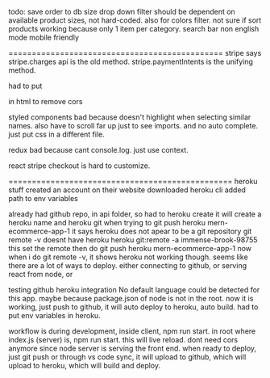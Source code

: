 todo:
save order to db
size drop down filter should be dependent on available product sizes, not hard-coded. also for colors filter.
not sure if sort products working because only 1 item per category.
search bar
non english mode
mobile friendly

==============================================
stripe says stripe.charges api is the old method.
stripe.paymentIntents is the unifying method.

had to put
<script src="https://js.stripe.com/v2/"></script>
in html to remove cors

styled components bad because doesn't highlight when selecting similar names. also have to scroll far up just to see imports. and no auto complete. just put css in a different file.

redux bad because cant console.log. just use context.

react stripe checkout is hard to customize.


================================================
heroku stuff
created an account on their website
downloaded heroku cli
added path to env variables

already had github repo, in api folder, so had to
heroku create
it will create a heroku name and heroku git
when trying to git push heroku mern-ecommerce-app-1
it says heroku does not apear to be a git repository
git remote -v doesnt have heroku
heroku git:remote -a immense-brook-98755
this set the remote
then do git push heroku mern-ecommerce-app-1
now when i do git remote -v, it shows heroku
not working though. seems like there are a lot of ways to deploy. either connecting to github, or serving react from node, or 

testing github heroku integration
No default language could be detected for this app. 
maybe because package.json of node is not in the root.
now it is working, just push to github, it will auto deploy to heroku, auto build. had to put env variables in heroku.

workflow is during development, inside client, npm run start. in root where index.js (server) is, npm run start. this will live reload. dont need cors anymore since node server is serving the front end. when ready to deploy, just git push or through vs code sync, it will upload to github, which will upload to heroku, which will build and deploy.